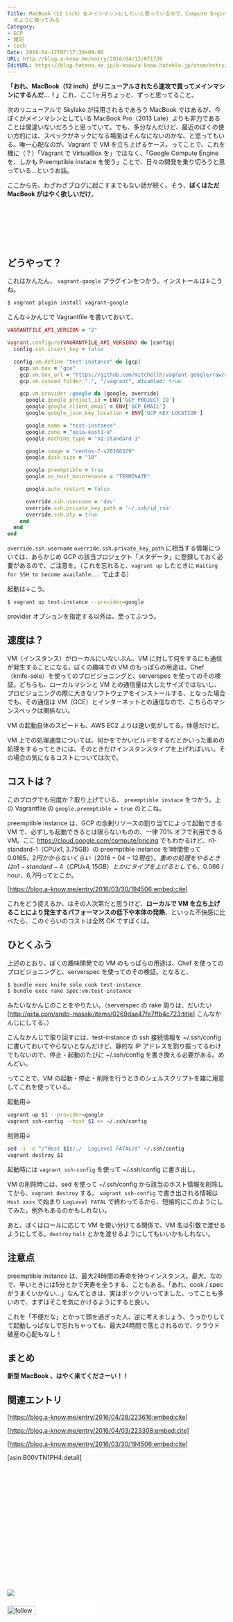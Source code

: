 ```yaml
---
Title: MacBook（12 inch）をメインマシンにしたいと思っているので、Compute Engine Preemptible Instance を VirtualBox
  のように使ってみる
Category:
- GCP
- 雑記
- tech
Date: 2016-04-12T07:17:39+09:00
URL: http://blog.a-know.me/entry/2016/04/12/071739
EditURL: https://blog.hatena.ne.jp/a-know/a-know.hateblo.jp/atom/entry/10328537792370793160
---
```


<b>「おれ、MacBook（12 inch）がリニューアルされたら速攻で買ってメインマシンにするんだ...！」</b>これ、ここ1ヶ月ちょっと、ずっと思ってること。


次のリニューアルで Skylake が採用されるであろう MacBook ではあるが、今ぼくがメインマシンとしている MacBook Pro（2013 Late）よりも非力であることは間違いないだろうと思っていて。でも、多分なんだけど、最近のぼくの使い方的には、スペックがネックになる場面はそんなにないのかな、と思ってもいる。唯一心配なのが、Vagrant で VM を立ち上げるケース。ってことで、これを機に（？）「Vagrant で VirtualBox を」ではなく、「Google Compute Engine を、しかも Preemptible Instace を使う」ことで、日々の開発を乗り切ろうと思っている...というお話。


ここから先、わざわざブログに起こすまでもない話が続く。そう、**ぼくはただ MacBook がはやく欲しいだけ**。




<!-- more -->


<script async src="//pagead2.googlesyndication.com/pagead/js/adsbygoogle.js"></script>
<!-- article-top -->
<ins class="adsbygoogle"
     style="display:inline-block;width:728px;height:90px"
     data-ad-client="ca-pub-3463034538369189"
     data-ad-slot="8367620130"></ins>
<script>
(adsbygoogle = window.adsbygoogle || []).push({});
</script>



## どうやって？

これはかんたん、 `vagrant-google` プラグインをつかう。インストールは↓こうね。


```sh
$ vagrant plugin install vagrant-google
```


こんな↓かんじで Vagrantfile を書いておいて、


```rb
VAGRANTFILE_API_VERSION = "2"

Vagrant.configure(VAGRANTFILE_API_VERSION) do |config|
  config.ssh.insert_key = false

  config.vm.define "test-instance" do |gcp|
    gcp.vm.box = "gce"
    gcp.vm.box_url = "https://github.com/mitchellh/vagrant-google/raw/master/google.box"
    gcp.vm.synced_folder ".", "/vagrant", disabled: true

    gcp.vm.provider :google do |google, override|
      google.google_project_id = ENV['GCP_PROJECT_ID']
      google.google_client_email = ENV['GCP_EMAIL']
      google.google_json_key_location = ENV['GCP_KEY_LOCATION']

      google.name = "test-instance"
      google.zone = "asia-east1-a"
      google.machine_type = "n1-standard-1"

      google.image = "centos-7-v20160329"
      google.disk_size = "10"

      google.preemptible = true
      google.on_host_maintenance = "TERMINATE"

      google.auto_restart = false

      override.ssh.username = 'dev'
      override.ssh.private_key_path = '~/.ssh/id_rsa'
      override.ssh.pty = true
    end
  end
end
```


`override.ssh.username` `override.ssh.private_key_path` に相当する情報については、あらかじめ GCP の該当プロジェクト「メタデータ」に登録しておく必要があるので、ご注意を。（これを忘れると、`vagrant up` したときに `Waiting for SSH to become available...` で止まる）


起動は↓こう。


```sh
$ vagrant up test-instance --provider=google
```


provider オプションを指定する以外は、至ってふつう。


## 速度は？

VM（インスタンス）がローカルにいないぶん、VM に対して何をするにも通信が発生することになる。ぼくの趣味での VM のもっぱらの用途は、Chef（knife-solo）を使ってのプロビジョニングと、serverspec を使ってのその検証。どちらも、ローカルマシンと VM との通信量は大したサイズではないし、プロビジョニングの際に大きなソフトウェアをインストールする、となった場合でも、その通信は VM（GCE）とインターネットとの通信なので、こちらのマシンスペックは関係ない。


VM の起動自体のスピードも、AWS EC2 よりは速い気がしてる。体感だけど。


VM 上での処理速度については、何かをでかいビルドをするだとかいった重めの処理をするってときには、そのときだけインスタンスタイプを上げればいい。その場合の気になるコストについては次で。



## コストは？
このブログでも何度か？取り上げている、 `preemptible instace` をつかう。上の Vagrantfile の `google.preemptible = true` のとこね。


preemptible instance は、GCP の余剰リソースの割り当てによって起動できる VM で、必ずしも起動できるとは限らないものの、一律 70% オフで利用できる VM。ここ https://cloud.google.com/compute/pricing でもわかるけど、n1-standard-1（CPUx1, 3.75GB）の preemptible instance を1時間使って $0.0165、2円かからないくらい（2016-04-12 現在）。重めの処理をやるときは n1-standard-4（CPUx4, 15GB）とかにタイプを上げるとしても、$0.066 / hour、6,7円ってとこか。



[https://blog.a-know.me/entry/2016/03/30/194506:embed:cite]




これをどう捉えるか、はその人次第だと思うけど、**ローカルで VM を立ち上げることにより発生するパフォーマンスの低下や本体の発熱**、といった不快感に比べたら、このぐらいのコストは全然 OK ですぼくは。


## ひとくふう

上述のとおり、ぼくの趣味開発での VM のもっぱらの用途は、Chef を使ってのプロビジョニングと、serverspec を使ってのその検証。となると、


```sh
$ bundle exec knife solo cook test-instance
$ bundle exec rake spec:vm:test-instance
```


みたいなかんじのことをやりたい。（serverspec の rake 周りは、だいたい [http://qiita.com/ando-masaki/items/0269daa47fe7ffb4c723:title] こんなかんじにしてる。）


こんなかんじで取り回すには、test-instance の ssh 接続情報を ~/.ssh/config に書いておいてやらないとなんだけど、静的な IP アドレスを割り振ってるわけでもないので、停止・起動のたびに ~/.ssh/config を書き換える必要がある。めんどい。


ってことで、VM の起動・停止・削除を行うときのシェルスクリプトを雑に用意してこれを使っている。


起動用↓


```sh
vagrant up $1 --provider=google
vagrant ssh-config --host $1 >> ~/.ssh/config
```


削除用↓


```sh
sed -i -e "/^Host $1$/,/  LogLevel FATAL/d" ~/.ssh/config
vagrant destroy $1
```


起動時には `vagrant ssh-config` を使って ~/.ssh/config に書き出し。


VM の削除時には、sed を使って ~/.ssh/config から該当のホスト情報を削除してから、`vagrant destroy` する。 `vagrant ssh-config` で書き出される情報は `Host xxxx` で始まり `LogLevel FATAL` で終わってるから、短絡的にこのようにしてみた。例外もあるのかもしれない。


あと、ぼくはロールに応じて VM を使い分けてる関係で、VM 名は引数で渡せるようにしてる。`destroy` `halt` とかを渡せるようにしてもいいかもしれない。



## 注意点

preemptible instance は、最大24時間の寿命を持つインスタンス。最大、なので、早いときには5分とかで天寿を全うする、こともある。「あれ、cook / spec がうまくいかない...」なんてときは、実はポックリいってました、ってことも多いので、まずはそこを気にかけるようにすると良い。


これを「不便だな」とかって頭を過ぎった人、逆に考えましょう、うっかりしてて起動しっぱなしで忘れちゃっても、最大24時間で落とされるので、クラウド破産の心配もなし！


## まとめ

**新型 MacBook 、はやく来てくださーい！！**



## 関連エントリ



[https://blog.a-know.me/entry/2016/04/28/223616:embed:cite]



[https://blog.a-know.me/entry/2016/04/03/223308:embed:cite]



[https://blog.a-know.me/entry/2016/03/30/194506:embed:cite]






[asin:B00VTN1PH4:detail]




<div>
<br>
<script async src="//pagead2.googlesyndication.com/pagead/js/adsbygoogle.js"></script>
<!-- article-bottom2 -->
<ins class="adsbygoogle"
     style="display:inline-block;width:300px;height:250px"
     data-ad-client="ca-pub-3463034538369189"
     data-ad-slot="5274552934"></ins>
<script>
(adsbygoogle = window.adsbygoogle || []).push({});
</script>

<a href="http://bit.ly/grass-graph" target='blank' rel="nofollow"><img src="https://cdn-ak.f.st-hatena.com/images/fotolife/a/a-know/20170405/20170405220342.png"></a>
<br>
</div>

<div>
<a href='http://cloud.feedly.com/#subscription%2Ffeed%2Fhttp%3A%2F%2Fblog.a-know.me%2Ffeed'  target='blank'><img id='feedlyFollow' src='http://s3.feedly.com/img/follows/feedly-follow-rectangle-volume-small_2x.png' alt='follow us in feedly' width='65' height='20'></a>



<iframe src="//blog.hatena.ne.jp/a-know/a-know.hateblo.jp/subscribe/iframe" allowtransparency="true" frameborder="0" scrolling="no" width="150" height="28"></iframe>
</div>
